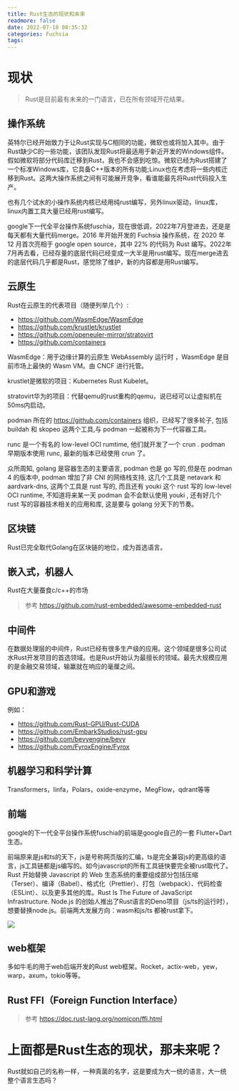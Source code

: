 ```yaml
---
title: Rust生态的现状和未来
readmore: false
date: 2022-07-18 08:35:32
categories: Fuchsia
tags:
---
```



# 现状

> Rust是目前最有未来的一门语言，已在所有领域开花结果。

## 操作系统
英特尔已经开始致力于让Rust实现与C相同的功能，微软也或将加入其中。由于Rust缺少C的一些功能，该团队发现Rust将最适用于新近开发的Windows组件。假如微软将部分代码库迁移到Rust，我也不会感到吃惊。微软已经为Rust搭建了一个标准Windows库，它具备C++版本的所有功能;Linux也在考虑将一些内核迁移到Rust。这两大操作系统之间有可能展开竞争，看谁能最先将Rust代码投入生产。

也有几个试水的小操作系统内核已经用纯rust编写，另外linux驱动，linux库，linux内置工具大量已经用rust编写。

google下一代全平台操作系统fuschia，现在很低调，2022年7月登进去，还是是每天都有大量代码merge。2016 年开始开发的 Fuchsia 操作系统，在 2020 年 12 月首次亮相于 google open source，其中 22% 的代码为 Rust 编写。2022年7月再去看，已经存量的底层代码已经变成一大半是用rust编写。现在merge进去的底层代码几乎都是Rust，感觉除了维护，新的内容都是用Rust编写。

## 云原生
Rust在云原生的代表项目（随便列举几个）:
* https://github.com/WasmEdge/WasmEdge
* https://github.com/krustlet/krustlet
* https://github.com/openeuler-mirror/stratovirt
* https://github.com/containers

WasmEdge：用于边缘计算的云原生 WebAssembly 运行时 ，WasmEdge 是目前市场上最快的 Wasm VM。由 CNCF 进行托管。

krustlet是微软的项目：Kubernetes Rust Kubelet。

stratovirt华为的项目：代替qemu的rust重构的qemu，说已经可以让虚拟机在50ms内启动。

podman 所在的 https://github.com/containers 组织，已经写了很多轮子, 包括 buildah 和 skopeo 这两个工具,与 podman 一起被称为下一代容器工具。

runc 是一个有名的 low-level OCI rumtime, 他们就开发了一个 crun . podman 早期版本使用 runc, 最新的版本已经使用 crun 了。

众所周知, golang 是容器生态的主要语言, podman 也是 go 写的,但是在 podman 4 的版本中, podman 增加了非 CNI 的网络栈支持, 这几个工具是 netavark 和 aardvark-dns, 这两个工具是 rust 写的, 而且还有 youki 这个 rust 写的 low-level OCI runtime, 不知道将来某一天 podman 会不会默认使用 youki , 还有好几个 rust 写的容器技术相关的应用和库, 这是要与 golang 分天下的节奏。

## 区块链
Rust已完全取代Golang在区块链的地位，成为首选语言。

## 嵌入式，机器人
Rust在大量蚕食c/c++的市场

> 参考 https://github.com/rust-embedded/awesome-embedded-rust

## 中间件
在数据处理层的中间件，Rust已经有很多生产级的应用。这个领域是很多公司试水Rust开发项目的首选领域。也是Rust开始认为最擅长的领域。最先大规模应用的是金融交易领域，输赢就在响应的毫厘之间。

## GPU和游戏

例如：
* https://github.com/Rust-GPU/Rust-CUDA
* https://github.com/EmbarkStudios/rust-gpu
* https://github.com/bevyengine/bevy
* https://github.com/FyroxEngine/Fyrox


## 机器学习和科学计算

Transformers，linfa，Polars，oxide-enzyme，MegFlow，qdrant等等

## 前端
google的下一代全平台操作系统fuschia的前端是google自己的一套 Flutter+Dart 生态。

前端原来是js和ts的天下，js是号称网页版的汇编，ts是完全兼容js的更高级的语言，js工具链都是js编写的。如今javascript的所有工具链快要完全被rust取代了。Rust 开始替换 Javascript 的 Web 生态系统的重要组成部分包括压缩（Terser）、编译（Babel）、格式化（Prettier）、打包（webpack）、代码检查（ESLint）、以及更多其他的库。Rust Is The Future of JavaScript Infrastructure. Node.js 的创始人推出了Rust语言的Deno项目（js/ts的运行时），想要替换node.js。前端两大发展方向：wasm和js/ts  都被rust拿下。

![](/images/rust-ecology/js.png)

## web框架
多如牛毛的用于web后端开发的Rust web框架。Rocket，actix-web，yew，warp，axum，tokio等等。

## Rust FFI（Foreign Function Interface）
> 参考 https://doc.rust-lang.org/nomicon/ffi.html

# 上面都是Rust生态的现状，那未来呢？

Rust就如自己的名称一样，一种真菌的名字，这是要成为大一统的语言，大一统整个语言生态吗？